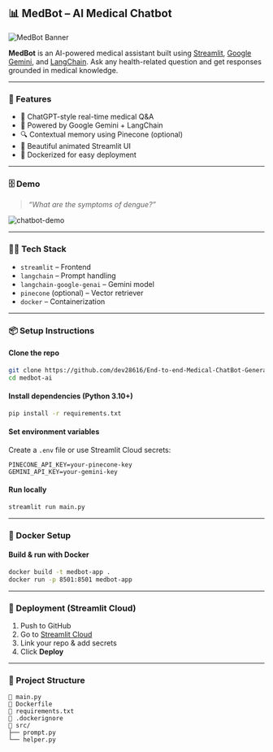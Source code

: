 ## 📊 MedBot – AI Medical Chatbot

![MedBot Banner](https://cdn.pixabay.com/photo/2017/06/08/01/06/medical-2389150_960_720.jpg)

**MedBot** is an AI-powered medical assistant built using [Streamlit](https://streamlit.io/), [Google Gemini](https://ai.google.dev/), and [LangChain](https://www.langchain.com/). Ask any health-related question and get responses grounded in medical knowledge.

---

### 🚀 Features

* 💬 ChatGPT-style real-time medical Q\&A
* 🧠 Powered by Google Gemini + LangChain
* 🔍 Contextual memory using Pinecone (optional)
* 🎨 Beautiful animated Streamlit UI
* 🐳 Dockerized for easy deployment

---

### 🗄️ Demo

> *“What are the symptoms of dengue?”*

![chatbot-demo](https://media.giphy.com/media/v1.Y2lkPTc5MGI3NjExbDZrbWYwbWttcTVkNzBkY3gyYTFjZnY4dTdrbDlwbHlwdzZzN3A3cCZlcD12MV9naWZzX3NlYXJjaCZjdD1n/bGgsc5mWoryfgKBx1u/giphy.gif)

---

### 🧑‍💻 Tech Stack

* `streamlit` – Frontend
* `langchain` – Prompt handling
* `langchain-google-genai` – Gemini model
* `pinecone` (optional) – Vector retriever
* `docker` – Containerization

---

### 📦 Setup Instructions

#### Clone the repo

```bash
git clone https://github.com/dev28616/End-to-end-Medical-ChatBot-Generative-AI.git
cd medbot-ai
```

#### Install dependencies (Python 3.10+)

```bash
pip install -r requirements.txt
```

#### Set environment variables

Create a `.env` file or use Streamlit Cloud secrets:

```env
PINECONE_API_KEY=your-pinecone-key
GEMINI_API_KEY=your-gemini-key
```

#### Run locally

```bash
streamlit run main.py
```

---

### 🐳 Docker Setup

#### Build & run with Docker

```bash
docker build -t medbot-app .
docker run -p 8501:8501 medbot-app
```

---

### 🔐 Deployment (Streamlit Cloud)

1. Push to GitHub
2. Go to [Streamlit Cloud](https://streamlit.io/cloud)
3. Link your repo & add secrets
4. Click **Deploy**

---

### 📁 Project Structure

```
🔹 main.py
🔹 Dockerfile
🔹 requirements.txt
🔹 .dockerignore
🔹 src/
├── prompt.py
└── helper.py
```
